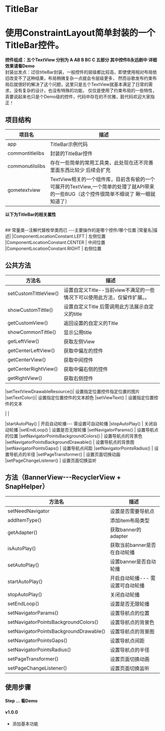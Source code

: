 # TitleBar
# 使用ConstraintLayout简单封装的一个TitleBar控件。
**控件组成：五个TextView 分别为 A  AB  B  BC C 五部分 其中控件B永远剧中 详细效果请看Demo**
<br>
封装出发点：过往titleBar封装，一般控件的层级都比较高，即使使用相对布局依旧改变不了这种结果，布局稍微复杂一点就会令层级更多，
然而谷歌发布约束布局后就很好的解决了这个问题，这里只是五个TextView就基本满足了日常的需求，没有复杂的设计，也没有特殊的功能，
仅仅是使用了约束布局的一些特性， 真要说起来也只是个Demo级的控件，代码中存在的不优雅，脏代码欢迎大家指正！


## 项目结构
|项目名|描述|
|---|---|
|app|TitleBar示例代码
|commontitlelibs| 封装的TitleBar控件
|commonutilslibs| 存在一些简单的常用工具类，此处现在还不完善里面东西比较少 后续会扩充
|gometextview| TextView相关的一个组件库，目前含有偷的一个可展开的TextView,一个简单的处理了就API带来的一些BUG（这个控件很简单不细说了 瞅一眼就知道了） 
**以下为TitleBar的相关属性**

<br>
## 常量类--注解代替枚举类而已 ---主要操作的是哪个控件/哪个位置
|常量名|描述|
|ComponentLocationConstant.LEFT | 左侧位置
|ComponentLocationConstant.CENTER | 中间位置
|ComponentLocationConstant.RIGHT | 右侧位置

## 公共方法
|方法名|描述
|---|---|
|setCustomTittleView() |  设置自定义Title--当前view不满足的一些情况下可以使用此方法，仅留作扩展。。
|showCustomTittle() | 设置自定义Title 后需调用此方法展示自定义的title
|getCustomView() | 返回设置的自定义的Title
|showCommonTittle() | 显示公用title
|getLeftView() | 获取左侧View 
|getCenterLeftView() | 获取中偏左的控件
|getCenterView() |获取中间控件
|getCenterRightView() | 获取中偏右侧的控件
|getRightView() | 获取右侧控件

|setTextViewDrawableResource()|  设置指定位置控件指定位置的图片
|setTextColor()| 设置指定位置控件的文本颜色
|setViewText() | 设置指定位置控件的文本

| | 

|startAutoPlay() | 开启自动轮播--- 需设置可自动轮播
|stopAutoPlay() | 关闭自动轮播
|setEndLoop() | 设置是否无限轮播
|setNavigatorParams() | 设置导航点的位置
|setNavigatorPointsBackgroundColors() | 设置导航点的背景色
|setNavigatorPointsBackgroundDrawable() | 设置导航点的背景图
|setNavigatorPointsGaps() | 设置导航点间距
|setNavigatorPointsRadius() | 设置导航点的半径
|setPageTransformer() | 设置页面切换动画
|setPageChangeListener() | 设置页面切换监听

## 方法（BannerView---RecyclerView + SnapHelper）
|方法名|描述
|---|---|
|setNeedNavigator |  设置是否需要导航点
|addItemType() | 添加item布局类型
|getAdapter() | 获取banner的adapter
|isAutoPlay() | 获取当前banner是否在自动轮播
|setAutoPlay() | 设置banner是否自动轮播
|startAutoPlay() | 开启自动轮播--- 需设置可自动轮播
|stopAutoPlay() | 关闭自动轮播
|setEndLoop() | 设置是否无限轮播
|setNavigatorParams() | 设置导航点的位置
|setNavigatorPointsBackgroundColors() | 设置导航点的背景色
|setNavigatorPointsBackgroundDrawable() | 设置导航点的背景图
|setNavigatorPointsGaps() | 设置导航点间距
|setNavigatorPointsRadius() | 设置导航点的半径
|setPageTransformer() | 设置页面切换动画
|setPageChangeListener() | 设置页面切换监听




## 使用步骤

#### Step ... 看Demo

#### v1.0.0
* 添加基本功能





